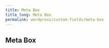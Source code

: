 ```yaml
---
title: Meta Box
title_long: Meta Box
permalink: wordpress/custom-fields/meta-box
---
```


## Meta Box